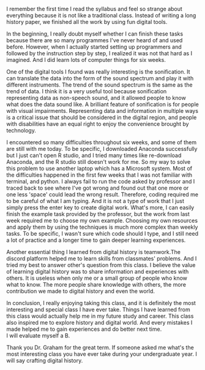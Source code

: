 I remember the first time I read the syllabus and feel so strange about everything because it is not like a traditional class. 
Instead of writing a long history paper, we finished all the work by using fun digital tools. 

In the beginning, I really doubt myself whether I can finish these tasks because there are so many programmes I've never heard of and used before.
However, when I actually started setting up programmers and followed by the instruction step by step, I realized it was not that hard as I imagined.
And I did learn lots of computer things for six weeks.

One of the digital tools I found was really interesting is the sonification. 
It can translate the data into the form of the sound spectrum and play it with different instruments. 
The trend of the sound spectrum is the same as the trend of data. 
I think it is a very useful tool because sonification representing data as non-speech sound, 
and it allowed people to know what does the data sound like. 
A brilliant feature of sonification is for people with visual impairments. 
Representing data and information in multiple ways is a critical issue that should be considered in the digital region, 
and people with disabilities have an equal right to enjoy the convenience brought by technology.


I encountered so many difficulties throughout six weeks, and some of them are still with me today. 
To be specific, I downloaded Anaconda successfully but I just can't open R studio, and I tried many times like re-download Anaconda,
and the R studio still doesn't work for me. So my way to solve this problem to use another laptop which has a Microsoft system. 
Most of the difficulties happened in the first few weeks that I was not familiar with terminal, and python. I always fail to run the code asked by professor
and I traced back to see where I've got wrong and found out that one more or one less 'space' could lead the wrong result. Therefore,
coding required me to be careful of what I am typing. And it is not a type of work that I just simply press the enter key to create digital work.
What's more, I can easily finish the example task provided by the professor, but the work from last week required me to choose my own example.
Choosing my own resources and apply them by using the techniques is much more complex than weekly tasks. To be specific, I wasn't sure which code should I type,
and I still need a lot of practice and a longer time to gain deeper learning experiences. 

Another essential thing I learned from digital history is teamwork.The discord platform helped me to learn skills from classmates' problems. And I tried my best to answer other's question from this class. I believe the value of learning digital history was to share information and experiences with others. It is useless when only me or a small group of people who know what to know. The more people share knowledge with others, the more contribution we made to digital history and even the world. 

In conclusion, I really enjoying taking this class, and it is definitely the most interesting and special class I have ever take.
Things I have learned from this class would actually help me in my future study and career. This class also inspired me to explore history and digital world.
And every mistakes I made helped me to gain experiences and do better next time.  
I will evaluate myself a B.

Thank you Dr. Graham for the great term. If someone asked me what's the most interesting class you have ever take during your undergraduate year. I will say crafting digital history.
